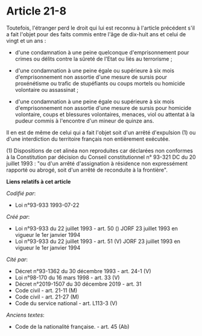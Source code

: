 # Article 21-8

Toutefois, l'étranger perd le droit qui lui est reconnu à l'article précédent s'il a fait l'objet pour des faits commis entre
l'âge de dix-huit ans et celui de vingt et un ans :

- d'une condamnation à une peine quelconque d'emprisonnement pour crimes ou délits contre la sûreté de l'Etat ou liés au
terrorisme ;

- d'une condamnation à une peine égale ou supérieure à six mois d'emprisonnement non assortie d'une mesure de sursis pour
proxénétisme ou trafic de stupéfiants ou coups mortels ou homicide volontaire ou assassinat ;

- d'une condamnation à une peine égale ou supérieure à six mois d'emprisonnement non assortie d'une mesure de sursis pour
homicide volontaire, coups et blessures volontaires, menaces, viol ou attentat à la pudeur commis à l'encontre d'un mineur de
quinze ans.

Il en est de même de celui qui a fait l'objet soit d'un arrêté d'expulsion (1) ou d'une interdiction du territoire français
non entièrement exécutée.

(1) Dispositions de cet alinéa non reproduites car déclarées non conformes à la Constitution par décision du Conseil
constitutionnel n° 93-321 DC du 20 juillet 1993 : "ou d'un arrêté d'assignation à résidence non expressément rapporté ou
abrogé, soit d'un arrêté de reconduite à la frontière".

**Liens relatifs à cet article**

_Codifié par_:

  - Loi n°93-933 1993-07-22

_Créé par_:

  - Loi n°93-933 du 22 juillet 1993 - art. 50 () JORF 23 juillet 1993 en vigueur le 1er janvier 1994
  - Loi n°93-933 du 22 juillet 1993 - art. 51 (V) JORF 23 juillet 1993 en vigueur le 1er janvier 1994

_Cité par_:

  - Décret n°93-1362 du 30 décembre 1993 - art. 24-1 (V)
  - Loi n°98-170 du 16 mars 1998 - art. 33 (V)
  - Décret n°2019-1507 du 30 décembre 2019 - art. 31
  - Code civil - art. 21-11 (M)
  - Code civil - art. 21-27 (M)
  - Code du service national - art. L113-3 (V)

_Anciens textes_:

  - Code de la nationalité française. - art. 45 (Ab)
